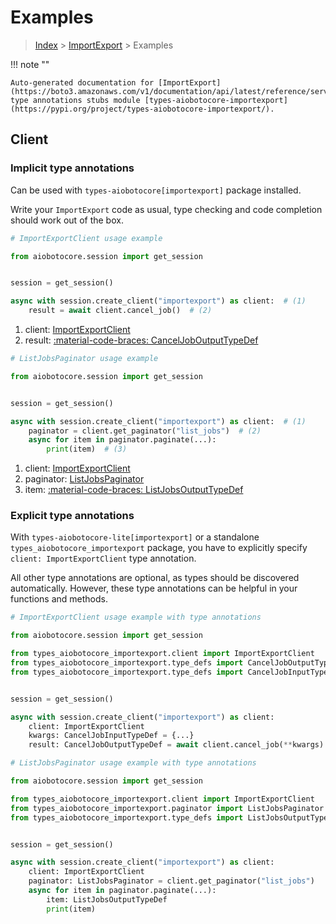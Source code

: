 # Examples

> [Index](../README.md) > [ImportExport](./README.md) > Examples

!!! note ""

    Auto-generated documentation for [ImportExport](https://boto3.amazonaws.com/v1/documentation/api/latest/reference/services/importexport.html#importexport)
    type annotations stubs module [types-aiobotocore-importexport](https://pypi.org/project/types-aiobotocore-importexport/).

## Client

### Implicit type annotations

Can be used with `types-aiobotocore[importexport]` package installed.

Write your `ImportExport` code as usual,
type checking and code completion should work out of the box.



```python
# ImportExportClient usage example

from aiobotocore.session import get_session


session = get_session()

async with session.create_client("importexport") as client:  # (1)
    result = await client.cancel_job()  # (2)
```

1. client: [ImportExportClient](./client.md)
2. result: [:material-code-braces: CancelJobOutputTypeDef](./type_defs.md#canceljoboutputtypedef) 



```python
# ListJobsPaginator usage example

from aiobotocore.session import get_session


session = get_session()

async with session.create_client("importexport") as client:  # (1)
    paginator = client.get_paginator("list_jobs")  # (2)
    async for item in paginator.paginate(...):
        print(item)  # (3)
```

1. client: [ImportExportClient](./client.md)
2. paginator: [ListJobsPaginator](./paginators.md#listjobspaginator)
3. item: [:material-code-braces: ListJobsOutputTypeDef](./type_defs.md#listjobsoutputtypedef) 




### Explicit type annotations

With `types-aiobotocore-lite[importexport]`
or a standalone `types_aiobotocore_importexport` package, you have to explicitly specify
`client: ImportExportClient` type annotation.

All other type annotations are optional, as types should be discovered automatically.
However, these type annotations can be helpful in your functions and methods.


```python
# ImportExportClient usage example with type annotations

from aiobotocore.session import get_session

from types_aiobotocore_importexport.client import ImportExportClient
from types_aiobotocore_importexport.type_defs import CancelJobOutputTypeDef
from types_aiobotocore_importexport.type_defs import CancelJobInputTypeDef


session = get_session()

async with session.create_client("importexport") as client:
    client: ImportExportClient
    kwargs: CancelJobInputTypeDef = {...}
    result: CancelJobOutputTypeDef = await client.cancel_job(**kwargs)
```



```python
# ListJobsPaginator usage example with type annotations

from aiobotocore.session import get_session

from types_aiobotocore_importexport.client import ImportExportClient
from types_aiobotocore_importexport.paginator import ListJobsPaginator
from types_aiobotocore_importexport.type_defs import ListJobsOutputTypeDef


session = get_session()

async with session.create_client("importexport") as client:
    client: ImportExportClient
    paginator: ListJobsPaginator = client.get_paginator("list_jobs")
    async for item in paginator.paginate(...):
        item: ListJobsOutputTypeDef
        print(item)
```


